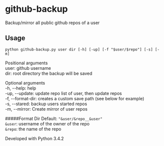 github-backup
=============

Backup/mirror all public github repos of a user

Usage
-----
`python github-backup.py user dir [-h] [-up] [-f "$user/$repo"] [-s] [-m]`   

Positional arguments   
user: github username   
dir: root directory the backup will be saved


Optional arguments   
-h, --help: help   
-up, --update: update repo list of user, then update repos  
-f, --format-dir: creates a custom save path (see below for example)   
-s, --stared: backup users started repos   
-m, --mirror: Create mirror of user repos   


#####Format Dir
Default: `"&user/&repo__&user"`   
`&user`: username of the owner of the repo   
`&repo`: the name of the repo   

   
Developed with Python 3.4.2